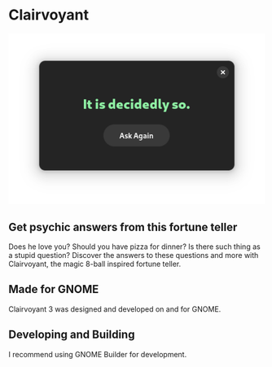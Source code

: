 # Clairvoyant

![Screenshot](data/screenshots/yes-dark.png)

## Get psychic answers from this fortune teller

Does he love you? Should you have pizza for dinner? Is there such thing as a stupid question? Discover the answers to these questions and more with Clairvoyant, the magic 8-ball inspired fortune teller.

## Made for GNOME

Clairvoyant 3 was designed and developed on and for GNOME.

## Developing and Building

I recommend using GNOME Builder for development.
